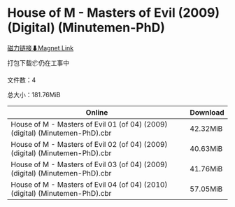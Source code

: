 # House of M - Masters of Evil (2009) (Digital) (Minutemen-PhD)

[磁力链接⬇Magnet Link](magnet:?xt=urn:btih:94dc48b620c0bdb6e29587ef43048c2ee9bbc31c&dn=House%20of%20M%20-%20Masters%20of%20Evil%20%282009%29%20%28Digital%29%20%28Minutemen-PhD%29)

打包下载📦仍在工事中

文件数：4

总大小：181.76MiB

Online | Download
--- | ---
House of M - Masters of Evil 01 (of 04) (2009) (digital) (Minutemen-PhD).cbr | 42.32MiB
House of M - Masters of Evil 02 (of 04) (2009) (digital) (Minutemen-PhD).cbr | 40.63MiB
House of M - Masters of Evil 03 (of 04) (2009) (digital) (Minutemen-PhD).cbr | 41.76MiB
House of M - Masters of Evil 04 (of 04) (2010) (digital) (Minutemen-PhD).cbr | 57.05MiB